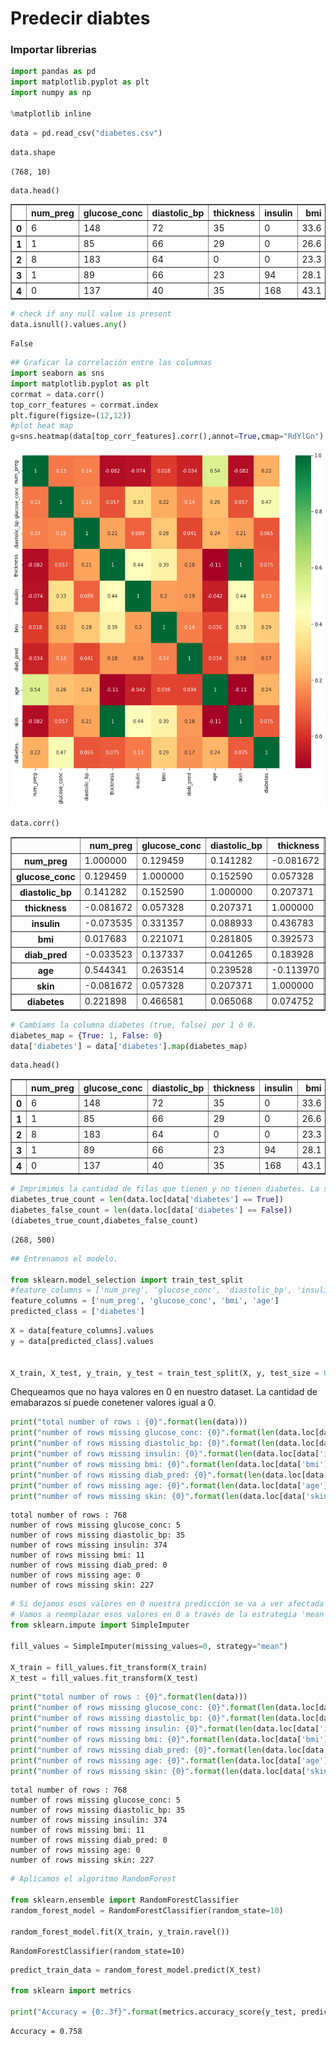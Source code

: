 # Predecir diabtes

### Importar librerias


```python
import pandas as pd
import matplotlib.pyplot as plt
import numpy as np

%matplotlib inline
```


```python
data = pd.read_csv("diabetes.csv")
```


```python
data.shape
```




    (768, 10)




```python
data.head()
```




<div>
<style scoped>
    .dataframe tbody tr th:only-of-type {
        vertical-align: middle;
    }

    .dataframe tbody tr th {
        vertical-align: top;
    }

    .dataframe thead th {
        text-align: right;
    }
</style>
<table border="1" class="dataframe">
  <thead>
    <tr style="text-align: right;">
      <th></th>
      <th>num_preg</th>
      <th>glucose_conc</th>
      <th>diastolic_bp</th>
      <th>thickness</th>
      <th>insulin</th>
      <th>bmi</th>
      <th>diab_pred</th>
      <th>age</th>
      <th>skin</th>
      <th>diabetes</th>
    </tr>
  </thead>
  <tbody>
    <tr>
      <th>0</th>
      <td>6</td>
      <td>148</td>
      <td>72</td>
      <td>35</td>
      <td>0</td>
      <td>33.6</td>
      <td>0.627</td>
      <td>50</td>
      <td>1.3790</td>
      <td>True</td>
    </tr>
    <tr>
      <th>1</th>
      <td>1</td>
      <td>85</td>
      <td>66</td>
      <td>29</td>
      <td>0</td>
      <td>26.6</td>
      <td>0.351</td>
      <td>31</td>
      <td>1.1426</td>
      <td>False</td>
    </tr>
    <tr>
      <th>2</th>
      <td>8</td>
      <td>183</td>
      <td>64</td>
      <td>0</td>
      <td>0</td>
      <td>23.3</td>
      <td>0.672</td>
      <td>32</td>
      <td>0.0000</td>
      <td>True</td>
    </tr>
    <tr>
      <th>3</th>
      <td>1</td>
      <td>89</td>
      <td>66</td>
      <td>23</td>
      <td>94</td>
      <td>28.1</td>
      <td>0.167</td>
      <td>21</td>
      <td>0.9062</td>
      <td>False</td>
    </tr>
    <tr>
      <th>4</th>
      <td>0</td>
      <td>137</td>
      <td>40</td>
      <td>35</td>
      <td>168</td>
      <td>43.1</td>
      <td>2.288</td>
      <td>33</td>
      <td>1.3790</td>
      <td>True</td>
    </tr>
  </tbody>
</table>
</div>




```python
# check if any null value is present
data.isnull().values.any()
```




    False




```python
## Graficar la correlación entre las columnas
import seaborn as sns
import matplotlib.pyplot as plt
corrmat = data.corr()
top_corr_features = corrmat.index
plt.figure(figsize=(12,12))
#plot heat map
g=sns.heatmap(data[top_corr_features].corr(),annot=True,cmap="RdYlGn")
```


    
![png](output_7_0.png)
    



```python
data.corr()
```




<div>
<style scoped>
    .dataframe tbody tr th:only-of-type {
        vertical-align: middle;
    }

    .dataframe tbody tr th {
        vertical-align: top;
    }

    .dataframe thead th {
        text-align: right;
    }
</style>
<table border="1" class="dataframe">
  <thead>
    <tr style="text-align: right;">
      <th></th>
      <th>num_preg</th>
      <th>glucose_conc</th>
      <th>diastolic_bp</th>
      <th>thickness</th>
      <th>insulin</th>
      <th>bmi</th>
      <th>diab_pred</th>
      <th>age</th>
      <th>skin</th>
      <th>diabetes</th>
    </tr>
  </thead>
  <tbody>
    <tr>
      <th>num_preg</th>
      <td>1.000000</td>
      <td>0.129459</td>
      <td>0.141282</td>
      <td>-0.081672</td>
      <td>-0.073535</td>
      <td>0.017683</td>
      <td>-0.033523</td>
      <td>0.544341</td>
      <td>-0.081672</td>
      <td>0.221898</td>
    </tr>
    <tr>
      <th>glucose_conc</th>
      <td>0.129459</td>
      <td>1.000000</td>
      <td>0.152590</td>
      <td>0.057328</td>
      <td>0.331357</td>
      <td>0.221071</td>
      <td>0.137337</td>
      <td>0.263514</td>
      <td>0.057328</td>
      <td>0.466581</td>
    </tr>
    <tr>
      <th>diastolic_bp</th>
      <td>0.141282</td>
      <td>0.152590</td>
      <td>1.000000</td>
      <td>0.207371</td>
      <td>0.088933</td>
      <td>0.281805</td>
      <td>0.041265</td>
      <td>0.239528</td>
      <td>0.207371</td>
      <td>0.065068</td>
    </tr>
    <tr>
      <th>thickness</th>
      <td>-0.081672</td>
      <td>0.057328</td>
      <td>0.207371</td>
      <td>1.000000</td>
      <td>0.436783</td>
      <td>0.392573</td>
      <td>0.183928</td>
      <td>-0.113970</td>
      <td>1.000000</td>
      <td>0.074752</td>
    </tr>
    <tr>
      <th>insulin</th>
      <td>-0.073535</td>
      <td>0.331357</td>
      <td>0.088933</td>
      <td>0.436783</td>
      <td>1.000000</td>
      <td>0.197859</td>
      <td>0.185071</td>
      <td>-0.042163</td>
      <td>0.436783</td>
      <td>0.130548</td>
    </tr>
    <tr>
      <th>bmi</th>
      <td>0.017683</td>
      <td>0.221071</td>
      <td>0.281805</td>
      <td>0.392573</td>
      <td>0.197859</td>
      <td>1.000000</td>
      <td>0.140647</td>
      <td>0.036242</td>
      <td>0.392573</td>
      <td>0.292695</td>
    </tr>
    <tr>
      <th>diab_pred</th>
      <td>-0.033523</td>
      <td>0.137337</td>
      <td>0.041265</td>
      <td>0.183928</td>
      <td>0.185071</td>
      <td>0.140647</td>
      <td>1.000000</td>
      <td>0.033561</td>
      <td>0.183928</td>
      <td>0.173844</td>
    </tr>
    <tr>
      <th>age</th>
      <td>0.544341</td>
      <td>0.263514</td>
      <td>0.239528</td>
      <td>-0.113970</td>
      <td>-0.042163</td>
      <td>0.036242</td>
      <td>0.033561</td>
      <td>1.000000</td>
      <td>-0.113970</td>
      <td>0.238356</td>
    </tr>
    <tr>
      <th>skin</th>
      <td>-0.081672</td>
      <td>0.057328</td>
      <td>0.207371</td>
      <td>1.000000</td>
      <td>0.436783</td>
      <td>0.392573</td>
      <td>0.183928</td>
      <td>-0.113970</td>
      <td>1.000000</td>
      <td>0.074752</td>
    </tr>
    <tr>
      <th>diabetes</th>
      <td>0.221898</td>
      <td>0.466581</td>
      <td>0.065068</td>
      <td>0.074752</td>
      <td>0.130548</td>
      <td>0.292695</td>
      <td>0.173844</td>
      <td>0.238356</td>
      <td>0.074752</td>
      <td>1.000000</td>
    </tr>
  </tbody>
</table>
</div>




```python
# Cambiams la columna diabetes (true, false) por 1 ó 0.
diabetes_map = {True: 1, False: 0}
data['diabetes'] = data['diabetes'].map(diabetes_map)
```


```python
data.head()
```




<div>
<style scoped>
    .dataframe tbody tr th:only-of-type {
        vertical-align: middle;
    }

    .dataframe tbody tr th {
        vertical-align: top;
    }

    .dataframe thead th {
        text-align: right;
    }
</style>
<table border="1" class="dataframe">
  <thead>
    <tr style="text-align: right;">
      <th></th>
      <th>num_preg</th>
      <th>glucose_conc</th>
      <th>diastolic_bp</th>
      <th>thickness</th>
      <th>insulin</th>
      <th>bmi</th>
      <th>diab_pred</th>
      <th>age</th>
      <th>skin</th>
      <th>diabetes</th>
    </tr>
  </thead>
  <tbody>
    <tr>
      <th>0</th>
      <td>6</td>
      <td>148</td>
      <td>72</td>
      <td>35</td>
      <td>0</td>
      <td>33.6</td>
      <td>0.627</td>
      <td>50</td>
      <td>1.3790</td>
      <td>1</td>
    </tr>
    <tr>
      <th>1</th>
      <td>1</td>
      <td>85</td>
      <td>66</td>
      <td>29</td>
      <td>0</td>
      <td>26.6</td>
      <td>0.351</td>
      <td>31</td>
      <td>1.1426</td>
      <td>0</td>
    </tr>
    <tr>
      <th>2</th>
      <td>8</td>
      <td>183</td>
      <td>64</td>
      <td>0</td>
      <td>0</td>
      <td>23.3</td>
      <td>0.672</td>
      <td>32</td>
      <td>0.0000</td>
      <td>1</td>
    </tr>
    <tr>
      <th>3</th>
      <td>1</td>
      <td>89</td>
      <td>66</td>
      <td>23</td>
      <td>94</td>
      <td>28.1</td>
      <td>0.167</td>
      <td>21</td>
      <td>0.9062</td>
      <td>0</td>
    </tr>
    <tr>
      <th>4</th>
      <td>0</td>
      <td>137</td>
      <td>40</td>
      <td>35</td>
      <td>168</td>
      <td>43.1</td>
      <td>2.288</td>
      <td>33</td>
      <td>1.3790</td>
      <td>1</td>
    </tr>
  </tbody>
</table>
</div>




```python
# Imprimimos la cantidad de filas que tienen y no tienen diabetes. La suma debe dar 768.
diabetes_true_count = len(data.loc[data['diabetes'] == True])
diabetes_false_count = len(data.loc[data['diabetes'] == False])
(diabetes_true_count,diabetes_false_count)
```




    (268, 500)




```python
## Entrenamos el modelo.

from sklearn.model_selection import train_test_split
#feature_columns = ['num_preg', 'glucose_conc', 'diastolic_bp', 'insulin', 'bmi', 'diab_pred', 'age', 'skin']
feature_columns = ['num_preg', 'glucose_conc', 'bmi', 'age']
predicted_class = ['diabetes']
```


```python
X = data[feature_columns].values
y = data[predicted_class].values


X_train, X_test, y_train, y_test = train_test_split(X, y, test_size = 0.30, random_state=10)
```

Chequeamos que no haya valores en 0 en nuestro dataset. La cantidad de emabarazos sí puede conetener valores igual a 0.


```python
print("total number of rows : {0}".format(len(data)))
print("number of rows missing glucose_conc: {0}".format(len(data.loc[data['glucose_conc'] == 0])))
print("number of rows missing diastolic_bp: {0}".format(len(data.loc[data['diastolic_bp'] == 0])))
print("number of rows missing insulin: {0}".format(len(data.loc[data['insulin'] == 0])))
print("number of rows missing bmi: {0}".format(len(data.loc[data['bmi'] == 0])))
print("number of rows missing diab_pred: {0}".format(len(data.loc[data['diab_pred'] == 0])))
print("number of rows missing age: {0}".format(len(data.loc[data['age'] == 0])))
print("number of rows missing skin: {0}".format(len(data.loc[data['skin'] == 0])))
```

    total number of rows : 768
    number of rows missing glucose_conc: 5
    number of rows missing diastolic_bp: 35
    number of rows missing insulin: 374
    number of rows missing bmi: 11
    number of rows missing diab_pred: 0
    number of rows missing age: 0
    number of rows missing skin: 227
    


```python
# Si dejamos esos valores en 0 nuestra predicción se va a ver afectada negativamente.
# Vamos a reemplazar esos valores en 0 a través de la estrategia 'mean'. 'mean' saca una media de los demas valores.
from sklearn.impute import SimpleImputer

fill_values = SimpleImputer(missing_values=0, strategy="mean")

X_train = fill_values.fit_transform(X_train)
X_test = fill_values.fit_transform(X_test)
```


```python
print("total number of rows : {0}".format(len(data)))
print("number of rows missing glucose_conc: {0}".format(len(data.loc[data['glucose_conc'] == 0])))
print("number of rows missing diastolic_bp: {0}".format(len(data.loc[data['diastolic_bp'] == 0])))
print("number of rows missing insulin: {0}".format(len(data.loc[data['insulin'] == 0])))
print("number of rows missing bmi: {0}".format(len(data.loc[data['bmi'] == 0])))
print("number of rows missing diab_pred: {0}".format(len(data.loc[data['diab_pred'] == 0])))
print("number of rows missing age: {0}".format(len(data.loc[data['age'] == 0])))
print("number of rows missing skin: {0}".format(len(data.loc[data['skin'] == 0])))
```

    total number of rows : 768
    number of rows missing glucose_conc: 5
    number of rows missing diastolic_bp: 35
    number of rows missing insulin: 374
    number of rows missing bmi: 11
    number of rows missing diab_pred: 0
    number of rows missing age: 0
    number of rows missing skin: 227
    


```python
# Aplicamos el algoritmo RandomForest

from sklearn.ensemble import RandomForestClassifier
random_forest_model = RandomForestClassifier(random_state=10)

random_forest_model.fit(X_train, y_train.ravel())
```




    RandomForestClassifier(random_state=10)




```python
predict_train_data = random_forest_model.predict(X_test)

from sklearn import metrics

print("Accuracy = {0:.3f}".format(metrics.accuracy_score(y_test, predict_train_data)))
```

    Accuracy = 0.758
    


```python

```


```python

```
